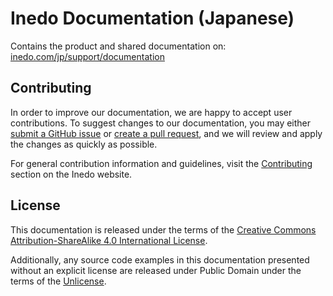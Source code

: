 # Inedo Documentation (Japanese)

Contains the product and shared documentation on: [inedo.com/jp/support/documentation](https://inedo.com/jp/support/documentation)

## Contributing

In order to improve our documentation, we are happy to accept user contributions. To suggest changes to our documentation, you may either [submit a GitHub issue](https://github.com/Inedo/inedo-docs-jp/issues) or [create a pull request](https://help.github.com/articles/creating-a-pull-request/), and we will review and apply the changes as quickly as possible.

For general contribution information and guidelines, visit the [Contributing](https://inedo.com/open/contributing) section on the Inedo website.

## License

This documentation is released under the terms of the [Creative Commons Attribution-ShareAlike 4.0 International License](https://creativecommons.org/licenses/by-sa/4.0/).

Additionally, any source code examples in this documentation presented without an explicit license are released under Public Domain under the terms of the [Unlicense](https://choosealicense.com/licenses/unlicense/).
